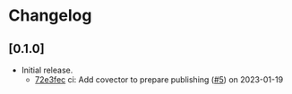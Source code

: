 # Changelog

## \[0.1.0]

- Initial release.
  - [72e3fec](https://github.com/tauri-apps/winres/commit/72e3fecc69ad4fe6eaabc53a3f714d1ef6d39ad8) ci: Add covector to prepare publishing ([#5](https://github.com/tauri-apps/winres/pull/5)) on 2023-01-19
